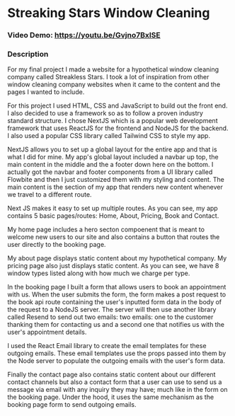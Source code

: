 # Streaking Stars Window Cleaning

### Video Demo: https://youtu.be/Gvjno7BxISE

### Description

For my final project I made a website for a hypothetical window cleaning company called Streakless Stars. I took a lot of inspiration from other window cleaning company websites when it came to the content and the pages I wanted to include.

For this project I used HTML, CSS and JavaScript to build out the front end. I also decided to use a framework so as to follow a proven industry standard structure. I chose NextJS which is a popular web development framework that uses ReactJS for the frontend and NodeJS for the backend. I also used a popular CSS library called Tailwind CSS to style my app.

NextJS allows you to set up a global layout for the entire app and that is what I did for mine. My app's global layout included a navbar up top, the main content in the middle and the a footer down here on the bottom. I actually got the navbar and footer components from a UI library called Flowbite and then I just customized them with my styling and content. The main content is the section of my app that renders new content whenever we travel to a different route.

Next JS makes it easy to set up multiple routes. As you can see, my app contains 5 basic pages/routes: Home, About, Pricing, Book and Contact.

My home page includes a hero secton compoenent that is meant to welcome new users to our site and also contains a button that routes the user directly to the booking page.

My about page displays static content about my hypothetical company. My pricing page also just displays static content. As you can see, we have 8 window types listed along with how much we charge per type.

In the booking page I built a form that allows users to book an appointment with us. When the user submits the form, the form makes a post request to the book api route containing the user's inputted form data in the body of the request to a NodeJS server. The server will then use another library called Resend to send out two emails: two emails: one to the customer thanking them for contacting us and a second one that notifies us with the user's appointment details.

I used the React Email library to create the email templates for these outgoing emails. These email templates use the props passed into them by the Node server to populate the outgoing emails with the user's form data.

Finally the contact page also contains static content about our different contact channels but also a contact form that a user can use to send us a message via email with any inquiry they may have; much like in the form on the booking page. Under the hood, it uses the same mechanism as the booking page form to send outgoing emails.
